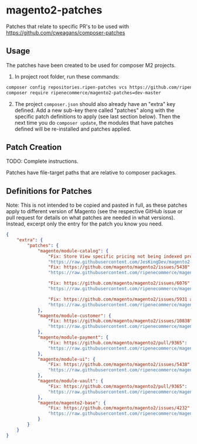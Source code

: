 # magento2-patches
Patches that relate to specific PR's to be used with https://github.com/cweagans/composer-patches

## Usage

The patches have been created to be used for composer M2 projects.

1. In project root folder, run these commands:

```bash
composer config repositories.ripen-patches vcs https://github.com/ripenecommerce/magento2-patches.git
composer require ripenecommerce/magento2-patches=dev-master
```

2. The project `composer.json` should also already have an "extra" key defined. Add a new sub-key there called 
   "patches" along with the specific patch definitions to apply (see last section below). Then the next time you do
   `composer update`, the modules that have patches defined will be re-installed and patches applied. 

## Patch Creation

TODO: Complete instructions.

Patches have file-target paths that are relative to composer packages.

## Definitions for Patches

Note: This is not intended to be copied and pasted in full, as these patches apply to different version of
Magento (see the respective GitHub issue or pull request for details on what patches are needed in what
versions). Instead, excerpt only the entry for the patch you know you need.

```json
{
    "extra": {
        "patches": {
            "magento/module-catalog": {
                "Fix: Store View specific pricing not being indexed properly":
                "https://raw.githubusercontent.com/JesKingDev/magento2-patches/master/Patch-Magento_Catalog-M2.2-price-indexing-by-store-view.patch",
                "Fix: https://github.com/magento/magento2/issues/5438":
                "https://raw.githubusercontent.com/ripenecommerce/magento2-patches/master/Patch-Magento_Catalog-M2.1.0-image-attribute-backend-model-hardcoded-attribute-code-removal.patch",

                "Fix: https://github.com/magento/magento2/issues/6076":
                "https://raw.githubusercontent.com/ripenecommerce/magento2-patches/master/Patch-Magento_Catalog-0001-MAGETWO-54223-CMS-Widgets-Catalog-Category-Link-widg.patch",

                "Fix: https://github.com/magento/magento2/issues/5931 and https://github.com/magento/magento2/issues/5612":
                "https://raw.githubusercontent.com/ripenecommerce/magento2-patches/master/Patch-Magento_Catalog-M2.1.5-MAGETWO-56410-MAGETWO-56411-github-issues-5931-5612.patch"
            },
            "magento/module-customer": {
                "Fix: https://github.com/magento/magento2/issues/10838":
                "https://raw.githubusercontent.com/ripenecommerce/magento2-patches/Patch-Magento-Customer-grid-indexer-add-missing-function.patch"
            },
            "magento/module-payment": {
                "Fix: https://github.com/magento/magento2/pull/9365":
                "https://raw.githubusercontent.com/ripenecommerce/magento2-patches/master/Patch-Magento_Payment-M2.1.3-MAGETWO-60351-optimize-payment-methods-checkout.patch"
            },
            "magento/module-ui": {
                "Fix: https://github.com/magento/magento2/issues/5438":
                "https://raw.githubusercontent.com/ripenecommerce/magento2-patches/master/Patch-Magento_Ui-M2.1.0-allow-backend-to-know-the-origin-input-of-the-upload-request.patch"
            },
            "magento/module-vault": {
                "Fix: https://github.com/magento/magento2/pull/9365":
                "https://raw.githubusercontent.com/ripenecommerce/magento2-patches/master/Patch-Magento_Vault-M2.1.3-MAGETWO-60351-optimize-payment-methods-checkout.patch"
            },
            "magento/magento2-base": {
                "Fix: https://github.com/magento/magento2/issues/4232":
                "https://raw.githubusercontent.com/ripenecommerce/magento2-patches/master/Patch-Magento_Base-0001-MAGETWO-52850-GitHub-UTF-8-special-character-issue-i.patch"
            }
        }
    }
}
```
